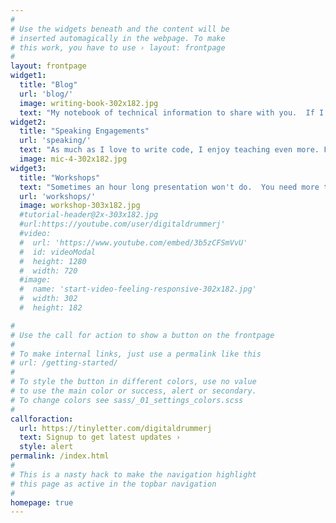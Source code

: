 ```yaml
---
#
# Use the widgets beneath and the content will be
# inserted automagically in the webpage. To make
# this work, you have to use › layout: frontpage
#
layout: frontpage
widget1:
  title: "Blog"
  url: 'blog/'
  image: writing-book-302x182.jpg
  text: "My notebook of technical information to share with you.  If I struggled with it or found something cool, it is documented here."
widget2:
  title: "Speaking Engagements"
  url: 'speaking/'
  text: "As much as I love to write code, I enjoy teaching even more. Find out where I will be speaking next and see past presentations."
  image: mic-4-302x182.jpg
widget3:
  title: "Workshops"
  text: "Sometimes an hour long presentation won't do.  You need more time and details.  See my available workshops and work through them."
  url: 'workshops/'
  image: workshop-303x182.jpg 
  #tutorial-header@2x-303x182.jpg
  #url:https://youtube.com/user/digitaldrummerj'
  #video:
  #  url: 'https://www.youtube.com/embed/3b5zCFSmVvU'
  #  id: videoModal
  #  height: 1280
  #  width: 720
  #image:
  #  name: 'start-video-feeling-responsive-302x182.jpg'
  #  width: 302
  #  height: 182

#
# Use the call for action to show a button on the frontpage
#
# To make internal links, just use a permalink like this
# url: /getting-started/
#
# To style the button in different colors, use no value
# to use the main color or success, alert or secondary.
# To change colors see sass/_01_settings_colors.scss
#
callforaction:
  url: https://tinyletter.com/digitaldrummerj
  text: Signup to get latest updates ›
  style: alert
permalink: /index.html
#
# This is a nasty hack to make the navigation highlight
# this page as active in the topbar navigation
#
homepage: true
---
```


